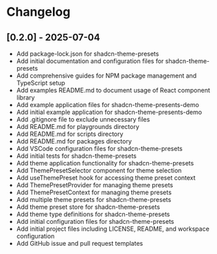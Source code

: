 # Changelog

## [0.2.0] - 2025-07-04

- Add package-lock.json for shadcn-theme-presets
- Add initial documentation and configuration files for shadcn-theme-presets
- Add comprehensive guides for NPM package management and TypeScript setup
- Add examples README.md to document usage of React component library
- Add example application files for shadcn-theme-presents-demo
- Add initial example application for shadcn-theme-presents-demo
- Add .gitignore file to exclude unnecessary files
- Add README.md for playgrounds directory
- Add README.md for scripts directory
- Add README.md for packages directory
- Add VSCode configuration files for shadcn-theme-presets
- Add initial tests for shadcn-theme-presets
- Add theme application functionality for shadcn-theme-presets
- Add ThemePresetSelector component for theme selection
- Add useThemePreset hook for accessing theme preset context
- Add ThemePresetProvider for managing theme presets
- Add ThemePresetContext for managing theme presets
- Add multiple theme presets for shadcn-theme-presets
- Add theme preset store for shadcn-theme-presets
- Add theme type definitions for shadcn-theme-presets
- Add initial configuration files for shadcn-theme-presets
- Add initial project files including LICENSE, README, and workspace configuration
- Add GitHub issue and pull request templates

